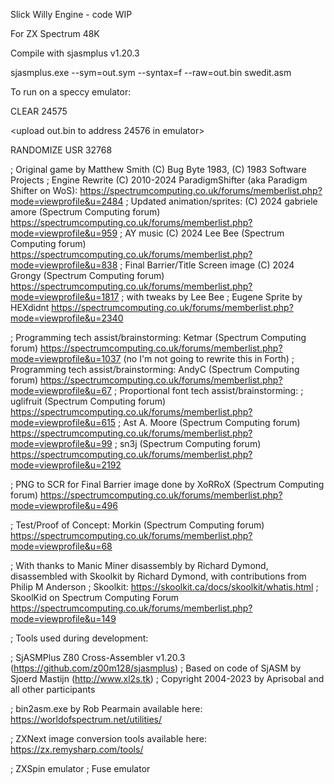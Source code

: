 Slick Willy Engine - code WIP

For ZX Spectrum 48K

Compile with sjasmplus v1.20.3

sjasmplus.exe --sym=out.sym --syntax=f --raw=out.bin swedit.asm

To run on a speccy emulator:

CLEAR 24575

<upload out.bin to address 24576 in emulator>

RANDOMIZE USR 32768

; Original game by Matthew Smith (C) Bug Byte 1983, (C) 1983 Software Projects
; Engine Rewrite (C) 2010-2024 ParadigmShifter (aka Paradigm Shifter on WoS): https://spectrumcomputing.co.uk/forums/memberlist.php?mode=viewprofile&u=2484
; Updated animation/sprites: (C) 2024 gabriele amore (Spectrum Computing forum) https://spectrumcomputing.co.uk/forums/memberlist.php?mode=viewprofile&u=959
; AY music (C) 2024 Lee Bee (Spectrum Computing forum) https://spectrumcomputing.co.uk/forums/memberlist.php?mode=viewprofile&u=838
; Final Barrier/Title Screen image (C) 2024 Grongy (Spectrum Computing forum) https://spectrumcomputing.co.uk/forums/memberlist.php?mode=viewprofile&u=1817 
;	with tweaks by Lee Bee
; Eugene Sprite by HEXdidnt https://spectrumcomputing.co.uk/forums/memberlist.php?mode=viewprofile&u=2340

; Programming tech assist/brainstorming: Ketmar (Spectrum Computing forum) https://spectrumcomputing.co.uk/forums/memberlist.php?mode=viewprofile&u=1037 (no I'm not going to rewrite this in Forth) 
; Programming tech assist/brainstorming: AndyC (Spectrum Computing forum) https://spectrumcomputing.co.uk/forums/memberlist.php?mode=viewprofile&u=67
; Proportional font tech assist/brainstorming: 
;	uglifruit (Spectrum Computing forum) https://spectrumcomputing.co.uk/forums/memberlist.php?mode=viewprofile&u=615
;	Ast A. Moore (Spectrum Computing forum) https://spectrumcomputing.co.uk/forums/memberlist.php?mode=viewprofile&u=99
;	sn3j (Spectrum Computing forum) https://spectrumcomputing.co.uk/forums/memberlist.php?mode=viewprofile&u=2192

; PNG to SCR for Final Barrier image done by XoRRoX (Spectrum Computing forum) https://spectrumcomputing.co.uk/forums/memberlist.php?mode=viewprofile&u=496 

; Test/Proof of Concept: Morkin (Spectrum Computing forum) https://spectrumcomputing.co.uk/forums/memberlist.php?mode=viewprofile&u=68

; With thanks to Manic Miner disassembly by Richard Dymond, disassembled with Skoolkit by Richard Dymond, with contributions from Philip M Anderson
; Skoolkit: https://skoolkit.ca/docs/skoolkit/whatis.html
; SkoolKid on Spectrum Computing Forum https://spectrumcomputing.co.uk/forums/memberlist.php?mode=viewprofile&u=149

; Tools used during development:

; SjASMPlus Z80 Cross-Assembler v1.20.3 (https://github.com/z00m128/sjasmplus)
;	Based on code of SjASM by Sjoerd Mastijn (http://www.xl2s.tk)
;	Copyright 2004-2023 by Aprisobal and all other participants

; bin2asm.exe by Rob Pearmain available here: https://worldofspectrum.net/utilities/

; ZXNext image conversion tools available here: https://zx.remysharp.com/tools/

; ZXSpin emulator
; Fuse emulator
